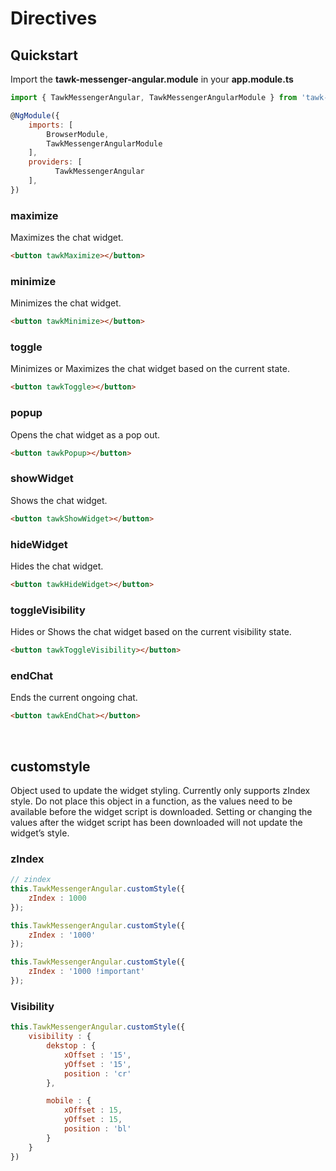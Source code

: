 # Directives

## Quickstart
Import the **tawk-messenger-angular.module** in your **app.module.ts**

```js
import { TawkMessengerAngular, TawkMessengerAngularModule } from 'tawk-messenger-angular';

@NgModule({
  	imports: [
    	BrowserModule,
		TawkMessengerAngularModule
  	],
  	providers: [
		  TawkMessengerAngular
	],
})
```

### maximize
Maximizes the chat widget.

```html
<button tawkMaximize></button>
```

### minimize
Minimizes the chat widget.

```html
<button tawkMinimize></button>
```

### toggle
Minimizes or Maximizes the chat widget based on the current state.

```html
<button tawkToggle></button>
```

### popup
Opens the chat widget as a pop out.

```html
<button tawkPopup></button>
```

### showWidget
Shows the chat widget.

```html
<button tawkShowWidget></button>
```

### hideWidget
Hides the chat widget.

```html
<button tawkHideWidget></button>
```

### toggleVisibility
Hides or Shows the chat widget based on the current visibility state.

```html
<button tawkToggleVisibility></button>
```

### endChat
Ends the current ongoing chat.

```html
<button tawkEndChat></button>
```

<br />

## customstyle
Object used to update the widget styling. Currently only supports zIndex style. Do not place this object in a function, as the values need to be available before the widget script is downloaded. Setting or changing the values after the widget script has been downloaded will not update the widget’s style.


### zIndex
```js
// zindex
this.TawkMessengerAngular.customStyle({
	zIndex : 1000
});

this.TawkMessengerAngular.customStyle({
	zIndex : '1000'
});

this.TawkMessengerAngular.customStyle({
	zIndex : '1000 !important'
});
```

### Visibility
```js
this.TawkMessengerAngular.customStyle({
	visibility : {
		dekstop : {
			xOffset : '15',
			yOffset : '15',
			position : 'cr'
		},

		mobile : {
			xOffset : 15,
			yOffset : 15,
			position : 'bl'
		}
	}
})
```
